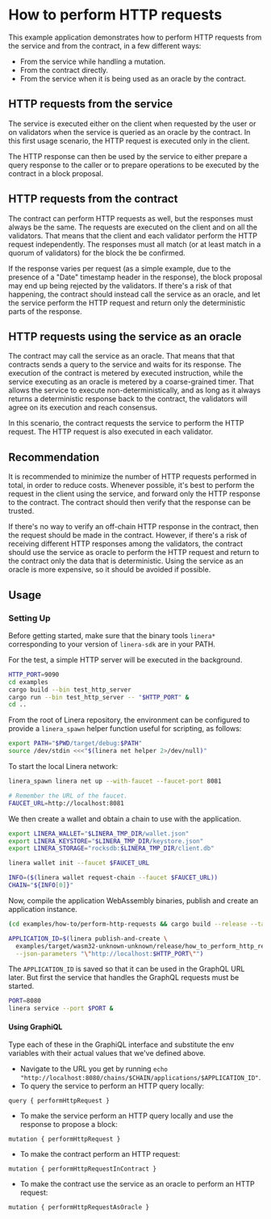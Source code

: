 # How to perform HTTP requests

This example application demonstrates how to perform HTTP requests from the service and from the
contract, in a few different ways:

- From the service while handling a mutation.
- From the contract directly.
- From the service when it is being used as an oracle by the contract.

## HTTP requests from the service

The service is executed either on the client when requested by the user or on validators when the
service is queried as an oracle by the contract. In this first usage scenario, the HTTP request is
executed only in the client.

The HTTP response can then be used by the service to either prepare a query response to the caller
or to prepare operations to be executed by the contract in a block proposal.

## HTTP requests from the contract

The contract can perform HTTP requests as well, but the responses must always be the same. The
requests are executed on the client and on all the validators. That means that the client and each
validator perform the HTTP request independently. The responses must all match (or at least match
in a quorum of validators) for the block the be confirmed.

If the response varies per request (as a simple example, due to the presence of a "Date" timestamp
header in the response), the block proposal may end up being rejected by the validators. If there's
a risk of that happening, the contract should instead call the service as an oracle, and let the
service perform the HTTP request and return only the deterministic parts of the response.

## HTTP requests using the service as an oracle

The contract may call the service as an oracle. That means that that contracts sends a query to the
service and waits for its response. The execution of the contract is metered by executed
instruction, while the service executing as an oracle is metered by a coarse-grained timer. That
allows the service to execute non-deterministically, and as long as it always returns a
deterministic response back to the contract, the validators will agree on its execution and reach
consensus.

In this scenario, the contract requests the service to perform the HTTP request. The HTTP request
is also executed in each validator.

## Recommendation

It is recommended to minimize the number of HTTP requests performed in total, in order to reduce
costs. Whenever possible, it's best to perform the request in the client using the service, and
forward only the HTTP response to the contract. The contract should then verify that the response
can be trusted.

If there's no way to verify an off-chain HTTP response in the contract, then the request should be
made in the contract. However, if there's a risk of receiving different HTTP responses among the
validators, the contract should use the service as oracle to perform the HTTP request and return to
the contract only the data that is deterministic. Using the service as an oracle is more expensive,
so it should be avoided if possible.

## Usage

### Setting Up

Before getting started, make sure that the binary tools `linera*` corresponding to
your version of `linera-sdk` are in your PATH.

For the test, a simple HTTP server will be executed in the background.

```bash
HTTP_PORT=9090
cd examples
cargo build --bin test_http_server
cargo run --bin test_http_server -- "$HTTP_PORT" &
cd ..
```

From the root of Linera repository, the environment can be configured to provide a `linera_spawn`
helper function useful for scripting, as follows:

```bash
export PATH="$PWD/target/debug:$PATH"
source /dev/stdin <<<"$(linera net helper 2>/dev/null)"
```

To start the local Linera network:

```bash
linera_spawn linera net up --with-faucet --faucet-port 8081

# Remember the URL of the faucet.
FAUCET_URL=http://localhost:8081
```

We then create a wallet and obtain a chain to use with the application.

```bash
export LINERA_WALLET="$LINERA_TMP_DIR/wallet.json"
export LINERA_KEYSTORE="$LINERA_TMP_DIR/keystore.json"
export LINERA_STORAGE="rocksdb:$LINERA_TMP_DIR/client.db"

linera wallet init --faucet $FAUCET_URL

INFO=($(linera wallet request-chain --faucet $FAUCET_URL))
CHAIN="${INFO[0]}"
```

Now, compile the application WebAssembly binaries, publish and create an application instance.

```bash
(cd examples/how-to/perform-http-requests && cargo build --release --target wasm32-unknown-unknown)

APPLICATION_ID=$(linera publish-and-create \
  examples/target/wasm32-unknown-unknown/release/how_to_perform_http_requests_{contract,service}.wasm \
  --json-parameters "\"http://localhost:$HTTP_PORT\"")
```

The `APPLICATION_ID` is saved so that it can be used in the GraphQL URL later. But first the
service that handles the GraphQL requests must be started.

```bash
PORT=8080
linera service --port $PORT &
```

#### Using GraphiQL

Type each of these in the GraphiQL interface and substitute the env variables with their actual
values that we've defined above.

- Navigate to the URL you get by running `echo "http://localhost:8080/chains/$CHAIN/applications/$APPLICATION_ID"`.
- To query the service to perform an HTTP query locally:
```gql,uri=http://localhost:8080/chains/$CHAIN/applications/$APPLICATION_ID
query { performHttpRequest }
```
- To make the service perform an HTTP query locally and use the response to propose a block:
```gql,uri=http://localhost:8080/chains/$CHAIN/applications/$APPLICATION_ID
mutation { performHttpRequest }
```
- To make the contract perform an HTTP request:
```gql,uri=http://localhost:8080/chains/$CHAIN/applications/$APPLICATION_ID
mutation { performHttpRequestInContract }
```
- To make the contract use the service as an oracle to perform an HTTP request:
```gql,uri=http://localhost:8080/chains/$CHAIN/applications/$APPLICATION_ID
mutation { performHttpRequestAsOracle }
```
